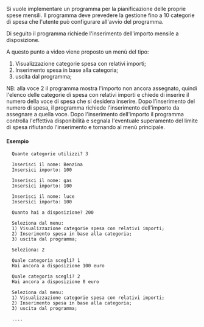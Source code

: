 Si vuole implementare un programma per la pianificazione delle proprie spese mensili. Il programma deve prevedere la gestione fino a 10 categorie di spesa che l'utente può configurare all'avvio del programma. 

Di seguito il programma richiede l'inserimento dell'importo mensile a disposizione. 

A questo punto a video viene proposto un menù del tipo:

1) Visualizzazione categorie spesa con relativi importi;
2) Inserimento spesa in base alla categoria;
3) uscita dal programma;

NB: alla voce 2 il programma mostra l'importo non ancora assegnato, quindi l'elenco delle categorie di spesa con relativi importi e chiede di inserire il numero della voce di spesa che si desidera inserire. Dopo l'inserimento del numero di spesa, il programma richiede l'inserimento dell'importo da assegnare a quella voce. Dopo l'inserimento dell'importo il programma controlla l'effettiva disponibilità e segnala l'eventuale superamento del limite di spesa rifiutando l'inserimento e tornando al menù principale.

#### Esempio
```plaintext
  Quante categorie utilizzi? 3

  Inserisci il nome: Benzina
  Insersici importo: 100

  Inserisci il nome: gas
  Insersici importo: 100

  Inserisci il nome: luce
  Insersici importo: 100

  Quanto hai a disposizione? 200

  Seleziona dal menu:
  1) Visualizzazione categorie spesa con relativi importi;
  2) Inserimento spesa in base alla categoria;
  3) uscita dal programma;

  Seleziona: 2

  Quale categoria scegli? 1
  Hai ancora a disposizione 100 euro

  Quale categoria scegli? 2
  Hai ancora a disposizione 0 euro

  Seleziona dal menu:
  1) Visualizzazione categorie spesa con relativi importi;
  2) Inserimento spesa in base alla categoria;
  3) uscita dal programma;

  ....
```
